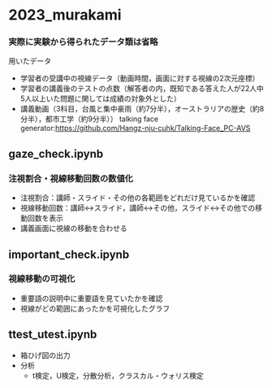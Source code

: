 # 2023_murakami
### 実際に実験から得られたデータ類は省略
用いたデータ
- 学習者の受講中の視線データ（動画時間，画面に対する視線の2次元座標）
- 学習者の講義後のテストの点数（解答者の内，既知である答えた人が22人中5人以上いた問題に関しては成績の対象外とした）
- 講義動画（3科目，台風と集中豪雨（約7分半），オーストラリアの歴史（約8分半），都市工学（約9分半））
talking face generator:<https://github.com/Hangz-nju-cuhk/Talking-Face_PC-AVS>


## gaze_check.ipynb
### 注視割合・視線移動回数の数値化  
- 注視割合：講師・スライド・その他の各範囲をどれだけ見ているかを確認  
- 視線移動回数：講師↔スライド，講師↔その他，スライド↔その他での移動回数を表示  
- 講義画面に視線の移動を合わせる

## important_check.ipynb
### 視線移動の可視化
- 重要語の説明中に重要語を見ていたかを確認  
- 視線がどの範囲にあったかを可視化したグラフ

## ttest_utest.ipynb
- 箱ひげ図の出力
- 分析
    - t検定，U検定，分散分析，クラスカル・ウォリス検定
